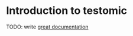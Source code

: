 # Introduction to testomic

TODO: write [great documentation](http://jacobian.org/writing/what-to-write/)
